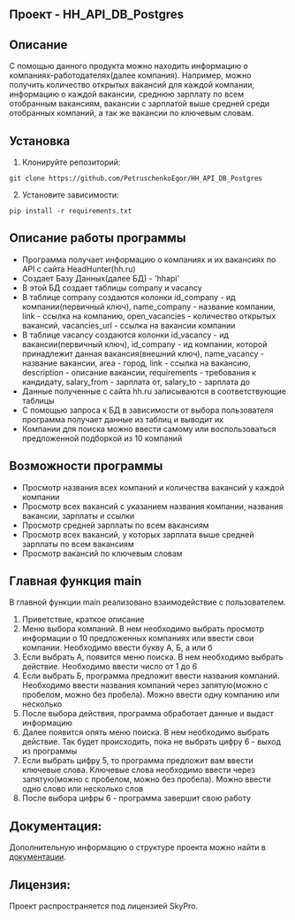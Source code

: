 ## Проект - HH_API_DB_Postgres

## Описание
С помощью данного продукта можно находить информацию о компаниях-работодателях(далее компания). 
Например, можно получить количество открытых вакансий для каждой компании, информацию о каждой вакансии, среднюю 
зарплату по всем отобранным вакансиям, вакансии с зарплатой выше средней среди отобранных компаний, а так же вакансии
по ключевым словам.

## Установка
1. Клонируйте репозиторий:
```
git clone https://github.com/PetruschenkoEgor/HH_API_DB_Postgres
```
2. Установите зависимости:
```
pip install -r requirements.txt
```

## Описание работы программы
- Программа получает информацию о компаниях и их вакансиях по API с сайта HeadHunter(hh.ru)
- Создает Базу Данных(далее БД) - 'hhapi'
- В этой БД создает таблицы company и vacancy
- В таблице company создаются колонки id_company - ид компании(первичный ключ), name_company - название компании, 
link - ссылка на компанию, open_vacancies - количество открытых вакансий, vacancies_url - ссылка на вакансии компании
- В таблице vacancy создаются колонки id_vacancy - ид вакансии(первичный ключ), id_company - ид компании, которой 
принадлежит данная вакансия(внешний ключ), name_vacancy - название вакансии, area - город, link - ссылка на вакансию, 
description - описание вакансии, requirements - требования к кандидату, salary_from - зарплата от, 
salary_to - зарплата до
- Данные полученные с сайта hh.ru записываются в соответствующие таблицы
- С помощью запроса к БД в зависимости от выбора пользователя программа получает данные из таблиц и выводит их
- Компании для поиска можно ввести самому или воспользоваться предложенной подборкой из 10 компаний

## Возможности программы
- Просмотр названия всех компаний и количества вакансий у каждой компании
- Просмотр всех вакансий с указанием названия компании, названия вакансии, зарплаты и ссылки
- Просмотр средней зарплаты по всем вакансиям
- Просмотр всех вакансий, у которых зарплата выше средней зарплаты по всем вакансиям
- Просмотр вакансий по ключевым словам

## Главная функция main
В главной функции main реализовано взаимодействие с пользователем.
1. Приветствие, краткое описание
2. Меню выбора компаний. В нем необходимо выбрать просмотр информации о 10 предложенных компаниях или ввести свои 
компании. Необходимо ввести букву А, Б, а или б
3. Если выбрать А, появится меню поиска. В нем необходимо выбрать действие. Необходимо ввести число от 1 до 6
4. Если выбрать Б, программа предложит ввести названия компаний. Необходимо ввести названия компаний через 
запятую(можно с пробелом, можно без пробела). Можно ввести одну компанию или несколько
5. После выбора действия, программа обработает данные и выдаст информацию
6. Далее появится опять меню поиска. В нем необходимо выбрать действие. Так будет происходить, пока не выбрать 
цифру 6 - выход из программы
7. Если выбрать цифру 5, то программа предложит вам ввести ключевые слова. Ключевые слова необходимо ввести через 
запятую(можно с пробелом, можно без пробела). Можно ввести одно слово или несколько слов
8. После выбора цифры 6 - программа завершит свою работу

## Документация:
Дополнительную информацию о структуре проекта можно найти в [документации](README.md).

## Лицензия:
Проект распространяется под лицензией SkyPro.
